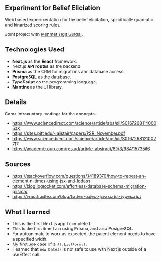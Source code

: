 ## Experiment for Belief Eliciation

Web based experimentation for the belief elicitation, specifically quadratic and binarized scoring rules.

Joint project with [Mehmet Yiğit Gürdal](https://econ.boun.edu.tr/mehmet-yigit-gurdal-0).

## Technologies Used

- **Next.js** as the **React** framework.
- Next.js **API routes** as the backend.
- **Prisma** as the ORM for migrations and database access.
- **PostgreSQL** as the database.
- **TypeScript** as the programming language.
- **Mantine** as the UI library.

## Details

Some introductory readings for the concepts.

- https://www.sciencedirect.com/science/article/abs/pii/S016726811400050X
- https://sites.pitt.edu/~alistair/papers/PSR_November.pdf
- https://www.sciencedirect.com/science/article/abs/pii/S0167268121002717
- https://academic.oup.com/restud/article-abstract/80/3/984/1573566

## Sources
- https://stackoverflow.com/questions/34189370/how-to-repeat-an-element-n-times-using-jsx-and-lodash
- https://blog.logrocket.com/effortless-database-schema-migration-prisma/
- https://reacthustle.com/blog/flatten-object-javascript-typescript

## What I learned
- This is the first Next.js app I completed.
- This is the first time I am using Prisma, and also PostgreSQL.
- For autoanimate to work as expected, the parent element needs to have a specified width.
- My first use case of ``Intl.ListFormat``.
- I learned that `new Date()` is not safe to use with Next.js outside of a useEffect call.